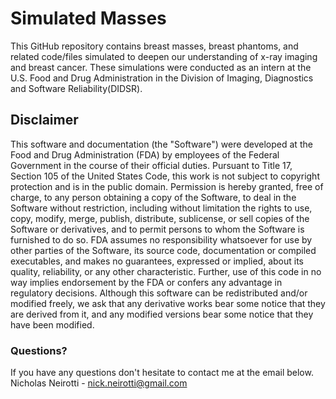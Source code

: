 # Simulated Masses

This GitHub repository contains breast masses, breast phantoms, and related code/files simulated to deepen our understanding of x-ray imaging and breast cancer. These simulations were conducted as an intern at the U.S. Food and Drug Administration in the Division of Imaging, Diagnostics and Software Reliability(DIDSR).

## Disclaimer
This software and documentation (the "Software") were developed at the Food and Drug Administration (FDA) by employees of the Federal Government in the course of their official duties. Pursuant to Title 17, Section 105 of the United States Code, this work is not subject to copyright protection and is in the public domain. Permission is hereby granted, free of charge, to any person obtaining a copy of the Software, to deal in the Software without restriction, including without limitation the rights to use, copy, modify, merge, publish, distribute, sublicense, or sell copies of the Software or derivatives, and to permit persons to whom the Software is furnished to do so. FDA assumes no responsibility whatsoever for use by other parties of the Software, its source code, documentation or compiled executables, and makes no guarantees, expressed or implied, about its quality, reliability, or any other characteristic. Further, use of this code in no way implies endorsement by the FDA or confers any advantage in regulatory decisions. Although this software can be redistributed and/or modified freely, we ask that any derivative works bear some notice that they are derived from it, and any modified versions bear some notice that they have been modified.

### Questions?
If you have any questions don't hesitate to contact me at the email below. \
Nicholas Neirotti - nick.neirotti@gmail.com
